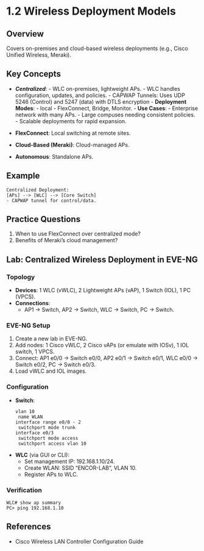 # 1.2 Wireless Deployment Models

## Overview
Covers on-premises and cloud-based wireless deployments (e.g., Cisco Unified Wireless, Meraki).

## Key Concepts
- ***Centralized***: - WLC on-premises, lightweight APs.
                   - WLC handles configuration, updates, and policies.
                   - CAPWAP Tunnels: Uses UDP 5246 (Control) and 5247 (data) with DTLS encryption
                   - **Deployment Modes**: - local
                                       - FlexConnect, Bridge, Monitor.
                   - **Use Cases**: - Enterprise network with many APs.
                                - Large compuses needing consistent policies.
                                - Scalable deployments for rapid expansion.
                   
- **FlexConnect**: Local switching at remote sites.
- **Cloud-Based (Meraki)**: Cloud-managed APs.
- **Autonomous**: Standalone APs.

## Example
```text
Centralized Deployment:
[APs] --> [WLC] --> [Core Switch]
- CAPWAP tunnel for control/data.
```

## Practice Questions
1. When to use FlexConnect over centralized mode?
2. Benefits of Meraki’s cloud management?

## Lab: Centralized Wireless Deployment in EVE-NG
### Topology
- **Devices**: 1 WLC (vWLC), 2 Lightweight APs (vAP), 1 Switch (IOL), 1 PC (VPCS).
- **Connections**:
  - AP1 -> Switch, AP2 -> Switch, WLC -> Switch, PC -> Switch.

### EVE-NG Setup
1. Create a new lab in EVE-NG.
2. Add nodes: 1 Cisco vWLC, 2 Cisco vAPs (or emulate with IOSv), 1 IOL switch, 1 VPCS.
3. Connect: AP1 e0/0 -> Switch e0/0, AP2 e0/1 -> Switch e0/1, WLC e0/0 -> Switch e0/2, PC -> Switch e0/3.
4. Load vWLC and IOL images.

### Configuration
- **Switch**:
  ```text
  vlan 10
   name WLAN
  interface range e0/0 - 2
   switchport mode trunk
  interface e0/3
   switchport mode access
   switchport access vlan 10
  ```
- **WLC** (via GUI or CLI):
  - Set management IP: 192.168.1.10/24.
  - Create WLAN: SSID “ENCOR-LAB”, VLAN 10.
  - Register APs to WLC.

### Verification
```text
WLC# show ap summary
PC> ping 192.168.1.10
```

## References
- Cisco Wireless LAN Controller Configuration Guide
